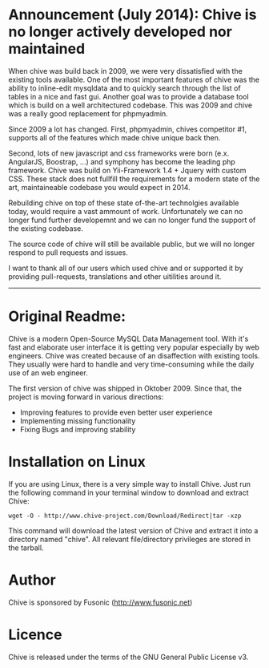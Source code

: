 Announcement (July 2014): Chive is no longer actively developed nor maintained
=====
When chive was build back in 2009, we were very dissatisfied with the existing tools available.
One of the most important features of chive was the ability to inline-edit mysqldata and to quickly search through the list of tables in a nice and fast gui. Another goal was to provide a database tool which is build on a well architectured codebase. This was 2009 and chive was a really good replacement for phpmyadmin.

Since 2009 a lot has changed. First, phpmyadmin, chives competitor #1, supports all of the features which made chive unique back then.

Second, lots of new javascript and css frameworks were born (e.x. AngularJS, Boostrap, ...) and symphony has become the leading php framework. Chive was build on Yii-Framework 1.4 + Jquery with custom CSS. These stack does not fullfill the requirements for a modern state of the art, maintaineable codebase you would expect in 2014.

Rebuilding chive on top of these state of-the-art technolgies available today, would require a vast ammount of work. Unfortunately we can no longer fund further developemnt and we can no longer fund the support of the existing codebase.

The source code of chive will still be available public, but we will no longer respond to pull requests and issues.

I want to thank all of our users which used chive and or supported it by providing pull-requests, translations and other uitilities around it.

--------------


Original Readme:
=====

Chive is a modern Open-Source MySQL Data Management tool. With it's fast and elaborate user interface it is getting very popular especially by web engineers. Chive was created because of an disaffection with existing tools. They usually were hard to handle and very time-consuming while the daily use of an web engineer.

The first version of chive was shipped in Oktober 2009. Since that, the project is moving forward in various directions:

* Improving features to provide even better user experience
* Implementing missing functionality
* Fixing Bugs and improving stability

Installation on Linux
=====
If you are using Linux, there is a very simple way to install Chive. 
Just run the following command in your terminal window to download and extract Chive:

    wget -O - http://www.chive-project.com/Download/Redirect|tar -xzp

This command will download the latest version of Chive and extract it into a directory named "chive". 
All relevant file/directory privileges are stored in the tarball.


Author
=====
Chive is sponsored by Fusonic (http://www.fusonic.net)


Licence
=====
Chive is released under the terms of the GNU General Public License v3.
